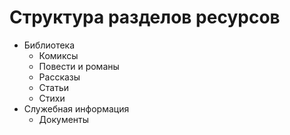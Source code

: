 # Структура разделов ресурсов

- Библиотека
  - Комиксы
  - Повести и романы
  - Рассказы
  - Статьи
  - Стихи
- Служебная информация
  - Документы
